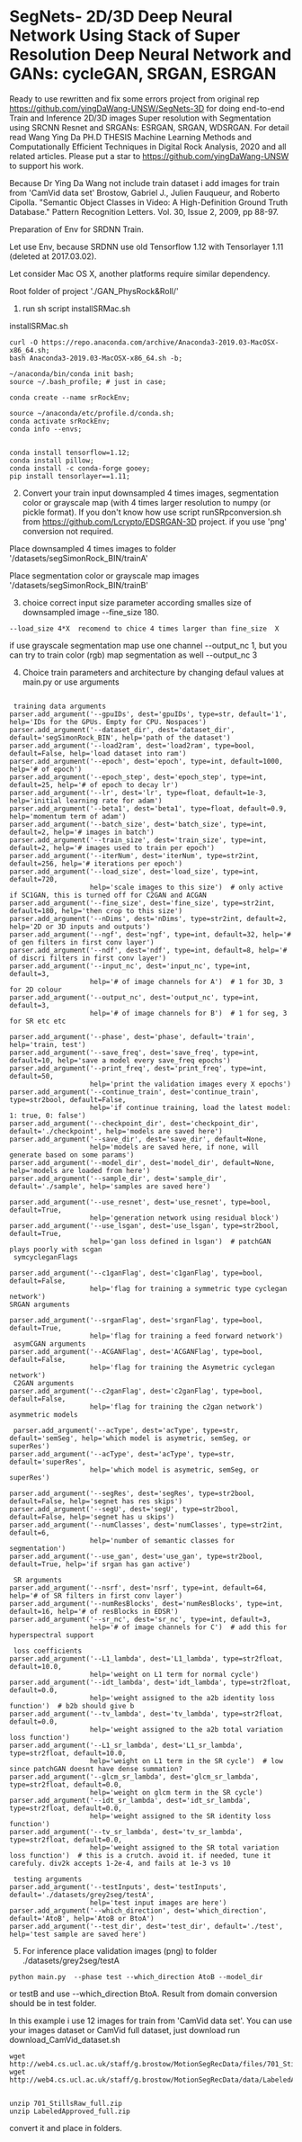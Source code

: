 # SegNets- 2D/3D Deep Neural Network Using Stack of Super Resolution Deep Neural Network and GANs: cycleGAN, SRGAN, ESRGAN  

Ready to use rewritten and fix some errors project from original rep https://github.com/yingDaWang-UNSW/SegNets-3D for doing end-to-end Train and Inference 2D/3D images Super resolution with Segmentation using SRCNN Resnet and SRGANs: ESRGAN, SRGAN, WDSRGAN. For detail read Wang Ying Da PH.D THESIS Machine Learning Methods and Computationally Efficient Techniques in Digital Rock Analysis, 2020 and all related articles. Please put a star to https://github.com/yingDaWang-UNSW to support his work.

Because Dr Ying Da Wang not include train dataset i  add images for train from 'CamVid data set' Brostow, Gabriel J., Julien Fauqueur, and Roberto Cipolla. "Semantic Object Classes in Video: A High-Definition Ground Truth Database." Pattern Recognition Letters. Vol. 30, Issue 2, 2009, pp 88-97.




Preparation of Env for SRDNN Train.

Let use Env, because SRDNN use old Tensorflow 1.12 with Tensorlayer 1.11 (deleted at 2017.03.02).

Let consider Mac OS X, another platforms require similar dependency.

Root folder of project './GAN_PhysRock&Roll/' 

1. run sh script  installSRMac.sh

installSRMac.sh 

```
curl -O https://repo.anaconda.com/archive/Anaconda3-2019.03-MacOSX-x86_64.sh;
bash Anaconda3-2019.03-MacOSX-x86_64.sh -b;

~/anaconda/bin/conda init bash;
source ~/.bash_profile; # just in case;

conda create --name srRockEnv;

source ~/anaconda/etc/profile.d/conda.sh;
conda activate srRockEnv;
conda info --envs;


conda install tensorflow=1.12; 
conda install pillow;
conda install -c conda-forge gooey;
pip install tensorlayer==1.11;
```


2. Convert your train input downsampled 4 times images, segmentation color or grayscale map (with 4 times larger resolution to numpy (or pickle format).
If you don't know how use script runSRpconversion.sh from https://github.com/Lcrypto/EDSRGAN-3D project. if you use 'png' conversion not required.


Place downsampled 4 times images to folder  '/datasets/segSimonRock_BIN/trainA'


Place segmentation color or grayscale map images '/datasets/segSimonRock_BIN/trainB'



3. choice correct input size parameter according smalles size of downsampled image --fine_size 180.  
 ```
 --load_size 4*X  recomend to chice 4 times larger than fine_size  X
```
if use grayscale segmentation map use one channel --output_nc 1,  but you can try to train color (rgb) map segmentation as well --output_nc 3



4. Choice train parameters and architecture by changing defaul  values  at main.py or use arguments
 
```

 training data arguments
parser.add_argument('--gpuIDs', dest='gpuIDs', type=str, default='1', help='IDs for the GPUs. Empty for CPU. Nospaces')
parser.add_argument('--dataset_dir', dest='dataset_dir', default='segSimonRock_BIN', help='path of the dataset')
parser.add_argument('--load2ram', dest='load2ram', type=bool, default=False, help='load dataset into ram')
parser.add_argument('--epoch', dest='epoch', type=int, default=1000, help='# of epoch')
parser.add_argument('--epoch_step', dest='epoch_step', type=int, default=25, help='# of epoch to decay lr')
parser.add_argument('--lr', dest='lr', type=float, default=1e-3, help='initial learning rate for adam')
parser.add_argument('--beta1', dest='beta1', type=float, default=0.9, help='momentum term of adam')
parser.add_argument('--batch_size', dest='batch_size', type=int, default=2, help='# images in batch')
parser.add_argument('--train_size', dest='train_size', type=int, default=2, help='# images used to train per epoch')
parser.add_argument('--iterNum', dest='iterNum', type=str2int, default=256, help='# iterations per epoch')
parser.add_argument('--load_size', dest='load_size', type=int, default=720,
                    help='scale images to this size')  # only active if SC1GAN, this is turned off for C2GAN and ACGAN
parser.add_argument('--fine_size', dest='fine_size', type=str2int, default=180, help='then crop to this size')
parser.add_argument('--nDims', dest='nDims', type=str2int, default=2, help='2D or 3D inputs and outputs')
parser.add_argument('--ngf', dest='ngf', type=int, default=32, help='# of gen filters in first conv layer')
parser.add_argument('--ndf', dest='ndf', type=int, default=8, help='# of discri filters in first conv layer')
parser.add_argument('--input_nc', dest='input_nc', type=int, default=3,
                    help='# of image channels for A')  # 1 for 3D, 3 for 2D colour
parser.add_argument('--output_nc', dest='output_nc', type=int, default=3,
                    help='# of image channels for B')  # 1 for seg, 3 for SR etc etc

parser.add_argument('--phase', dest='phase', default='train', help='train, test')
parser.add_argument('--save_freq', dest='save_freq', type=int, default=10, help='save a model every save_freq epochs')
parser.add_argument('--print_freq', dest='print_freq', type=int, default=50,
                    help='print the validation images every X epochs')
parser.add_argument('--continue_train', dest='continue_train', type=str2bool, default=False,
                    help='if continue training, load the latest model: 1: true, 0: false')
parser.add_argument('--checkpoint_dir', dest='checkpoint_dir', default='./checkpoint', help='models are saved here')
parser.add_argument('--save_dir', dest='save_dir', default=None,
                    help='models are saved here, if none, will generate based on some params')
parser.add_argument('--model_dir', dest='model_dir', default=None, help='models are loaded from here')
parser.add_argument('--sample_dir', dest='sample_dir', default='./sample', help='samples are saved here')

parser.add_argument('--use_resnet', dest='use_resnet', type=bool, default=True,
                    help='generation network using residual block')
parser.add_argument('--use_lsgan', dest='use_lsgan', type=str2bool, default=True,
                    help='gan loss defined in lsgan')  # patchGAN plays poorly with scgan
 symcycleganFlags
 
parser.add_argument('--c1ganFlag', dest='c1ganFlag', type=bool, default=False,
                    help='flag for training a symmetric type cyclegan network')
SRGAN arguments

parser.add_argument('--srganFlag', dest='srganFlag', type=bool, default=True,
                    help='flag for training a feed forward network')
 asymCGAN arguments
parser.add_argument('--ACGANFlag', dest='ACGANFlag', type=bool, default=False,
                    help='flag for training the Asymetric cyclegan network')
 C2GAN arguments
parser.add_argument('--c2ganFlag', dest='c2ganFlag', type=bool, default=False,
                    help='flag for training the c2gan network')
asymmetric models

 parser.add_argument('--acType', dest='acType', type=str, default='semSeg', help='which model is asymetric, semSeg, or superRes')
parser.add_argument('--acType', dest='acType', type=str, default='superRes',
                    help='which model is asymetric, semSeg, or superRes')

parser.add_argument('--segRes', dest='segRes', type=str2bool, default=False, help='segnet has res skips')
parser.add_argument('--segU', dest='segU', type=str2bool, default=False, help='segnet has u skips')
parser.add_argument('--numClasses', dest='numClasses', type=str2int, default=6,
                    help='number of semantic classes for segmentation')
parser.add_argument('--use_gan', dest='use_gan', type=str2bool, default=True, help='if srgan has gan active')

 SR arguments
parser.add_argument('--nsrf', dest='nsrf', type=int, default=64, help='# of SR filters in first conv layer')
parser.add_argument('--numResBlocks', dest='numResBlocks', type=int, default=16, help='# of resBlocks in EDSR')
parser.add_argument('--sr_nc', dest='sr_nc', type=int, default=3,
                    help='# of image channels for C')  # add this for hyperspectral support
                    
 loss coefficients
parser.add_argument('--L1_lambda', dest='L1_lambda', type=str2float, default=10.0,
                    help='weight on L1 term for normal cycle')
parser.add_argument('--idt_lambda', dest='idt_lambda', type=str2float, default=0.0,
                    help='weight assigned to the a2b identity loss function')  # b2b should give b
parser.add_argument('--tv_lambda', dest='tv_lambda', type=str2float, default=0.0,
                    help='weight assigned to the a2b total variation loss function')
parser.add_argument('--L1_sr_lambda', dest='L1_sr_lambda', type=str2float, default=10.0,
                    help='weight on L1 term in the SR cycle')  # low since patchGAN doesnt have dense summation?
parser.add_argument('--glcm_sr_lambda', dest='glcm_sr_lambda', type=str2float, default=0.0,
                    help='weight on glcm term in the SR cycle')
parser.add_argument('--idt_sr_lambda', dest='idt_sr_lambda', type=str2float, default=0.0,
                    help='weight assigned to the SR identity loss function')
parser.add_argument('--tv_sr_lambda', dest='tv_sr_lambda', type=str2float, default=0.0,
                    help='weight assigned to the SR total variation loss function')  # this is a crutch. avoid it. if needed, tune it carefuly. div2k accepts 1-2e-4, and fails at 1e-3 vs 10

 testing arguments
parser.add_argument('--testInputs', dest='testInputs', default='./datasets/grey2seg/testA',
                    help='test input images are here')
parser.add_argument('--which_direction', dest='which_direction', default='AtoB', help='AtoB or BtoA')
parser.add_argument('--test_dir', dest='test_dir', default='./test', help='test sample are saved here')
```


 
5. For inference place validation images (png) to folder ./datasets/grey2seg/testA  

```
python main.py  --phase test --which_direction AtoB --model_dir 
```

or  testB and use --which_direction BtoA. Result from domain conversion should be in test folder.



In this example i use 12 images for train from 'CamVid data set'. You can use your images dataset or CamVid  full dataset, just download  run download_CamVid_dataset.sh

```
wget http://web4.cs.ucl.ac.uk/staff/g.brostow/MotionSegRecData/files/701_StillsRaw_full.zip
wget http://web4.cs.ucl.ac.uk/staff/g.brostow/MotionSegRecData/data/LabeledApproved_full.zip


unzip 701_StillsRaw_full.zip
unzip LabeledApproved_full.zip

```

 convert it and  place in folders.
